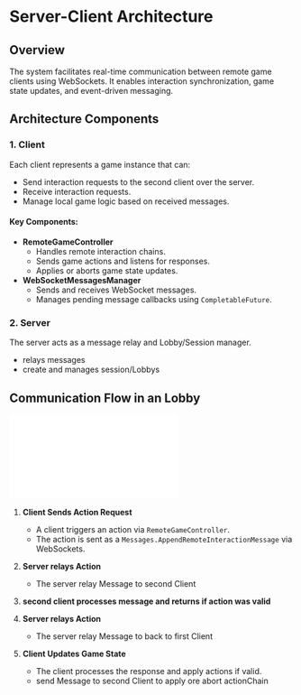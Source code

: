 # Server-Client Architecture

## Overview
The system facilitates real-time communication between remote game clients using WebSockets. It enables interaction synchronization, game state updates, and event-driven messaging.

## Architecture Components

### 1. **Client**
Each client represents a game instance that can:
- Send interaction requests to the second client over the server.
- Receive interaction requests.
- Manage local game logic based on received messages.

#### **Key Components:**
- **RemoteGameController**
    - Handles remote interaction chains.
    - Sends game actions and listens for responses.
    - Applies or aborts game state updates.
- **WebSocketMessagesManager**
    - Sends and receives WebSocket messages.
    - Manages pending message callbacks using `CompletableFuture`.

### 2. **Server**
The server acts as a message relay and Lobby/Session manager.
- relays messages 
- create and manages session/Lobbys


## Communication Flow in an Lobby

![architecktur.md](architecktur.md)

1. **Client Sends Action Request**
    - A client triggers an action via `RemoteGameController`.
    - The action is sent as a `Messages.AppendRemoteInteractionMessage` via WebSockets.

2. **Server relays Action**
    - The server relay Message to second Client

3. **second client processes message and returns if action was valid**

2. **Server relays Action**
    - The server relay Message to back to first Client

4. **Client Updates Game State**
    - The client processes the response and apply actions if valid.
    - send Message to second Client to apply ore abort actionChain


